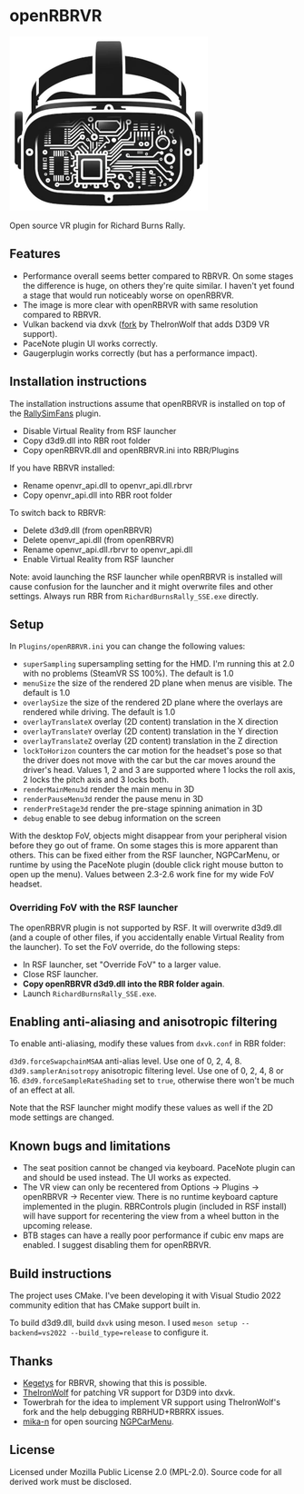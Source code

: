 # openRBRVR

![openRBRVR logo](img/openRBRVR.png)

Open source VR plugin for Richard Burns Rally.

## Features

- Performance overall seems better compared to RBRVR. On some stages the
  difference is huge, on others they're quite similar. I haven't yet found a
  stage that would run noticeably worse on openRBRVR.
- The image is more clear with openRBRVR with same resolution compared to
  RBRVR.
- Vulkan backend via dxvk ([fork](https://github.com/TheIronWolfModding/dxvk)
  by TheIronWolf that adds D3D9 VR support).
- PaceNote plugin UI works correctly.
- Gaugerplugin works correctly (but has a performance impact).

## Installation instructions

The installation instructions assume that openRBRVR is installed on top of the
[RallySimFans](https://rallysimfans.hu) plugin.

- Disable Virtual Reality from RSF launcher
- Copy d3d9.dll into RBR root folder
- Copy openRBRVR.dll and openRBRVR.ini into RBR/Plugins

If you have RBRVR installed:

- Rename openvr_api.dll to openvr_api.dll.rbrvr
- Copy openvr_api.dll into RBR root folder

To switch back to RBRVR:

- Delete d3d9.dll (from openRBRVR)
- Delete openvr_api.dll (from openRBRVR)
- Rename openvr_api.dll.rbrvr to openvr_api.dll
- Enable Virtual Reality from RSF launcher

Note: avoid launching the RSF launcher while openRBRVR is installed will cause
confusion for the launcher and it might overwrite files and other settings.
Always run RBR from `RichardBurnsRally_SSE.exe` directly.

## Setup

In `Plugins/openRBRVR.ini` you can change the following values:

- `superSampling` supersampling setting for the HMD. I'm running this at 2.0
  with no problems (SteamVR SS 100%). The default is 1.0
- `menuSize` the size of the rendered 2D plane when menus are visible. The
  default is 1.0
- `overlaySize` the size of the rendered 2D plane where the overlays are
  rendered while driving. The default is 1.0
- `overlayTranslateX` overlay (2D content) translation in the X direction
- `overlayTranslateY` overlay (2D content) translation in the Y direction
- `overlayTranslateZ` overlay (2D content) translation in the Z direction
- `lockToHorizon` counters the car motion for the headset's pose so that the
  driver does not move with the car but the car moves around the driver's head.
  Values 1, 2 and 3 are supported where 1 locks the roll axis, 2 locks the
  pitch axis and 3 locks both.
- `renderMainMenu3d` render the main menu in 3D
- `renderPauseMenu3d` render the pause menu in 3D
- `renderPreStage3d` render the pre-stage spinning animation in 3D
- `debug` enable to see debug information on the screen

With the desktop FoV, objects might disappear from your peripheral vision
before they go out of frame. On some stages this is more apparent than others.
This can be fixed either from the RSF launcher, NGPCarMenu, or runtime by using
the PaceNote plugin (double click right mouse button to open up the menu).
Values between 2.3-2.6 work fine for my wide FoV headset.

### Overriding FoV with the RSF launcher

The openRBRVR plugin is not supported by RSF. It will overwrite d3d9.dll (and a
couple of other files, if you accidentally enable Virtual Reality from the
launcher). To set the FoV override, do the following steps:

- In RSF launcher, set "Override FoV" to a larger value.
- Close RSF launcher.
- **Copy openRBRVR d3d9.dll into the RBR folder again**.
- Launch `RichardBurnsRally_SSE.exe`.

## Enabling anti-aliasing and anisotropic filtering

To enable anti-aliasing, modify these values from `dxvk.conf` in RBR folder:

`d3d9.forceSwapchainMSAA` anti-alias level. Use one of 0, 2, 4, 8.
`d3d9.samplerAnisotropy` anisotropic filtering level. Use one of 0, 2, 4, 8 or 16.
`d3d9.forceSampleRateShading` set to `true`, otherwise there won't be much of an effect at all.

Note that the RSF launcher might modify these values as well if the 2D mode settings are changed.

## Known bugs and limitations

- The seat position cannot be changed via keyboard. PaceNote plugin can and
  should be used instead. The UI works as expected.
- The VR view can only be recentered from Options -> Plugins -> openRBRVR ->
  Recenter view. There is no runtime keyboard capture implemented in the
  plugin. RBRControls plugin (included in RSF install) will have support for
  recentering the view from a wheel button in the upcoming release.
- BTB stages can have a really poor performance if cubic env maps are enabled.
  I suggest disabling them for openRBRVR.

## Build instructions

The project uses CMake. I've been developing it with Visual Studio 2022
community edition that has CMake support built in.

To build d3d9.dll, build `dxvk` using meson. I used `meson setup
--backend=vs2022 --build_type=release` to configure it.

## Thanks

- [Kegetys](https://www.kegetys.fi/) for RBRVR, showing that this is possible.
- [TheIronWolf](https://github.com/TheIronWolfModding) for patching VR support
  for D3D9 into dxvk.
- Towerbrah for the idea to implement VR support using TheIronWolf's fork and
  the help debugging RBRHUD+RBRRX issues.
- [mika-n](https://github.com/mika-n) for open sourcing
  [NGPCarMenu](https://github.com/mika-n/NGPCarMenu).

## License

Licensed under Mozilla Public License 2.0 (MPL-2.0). Source code for all
derived work must be disclosed.
